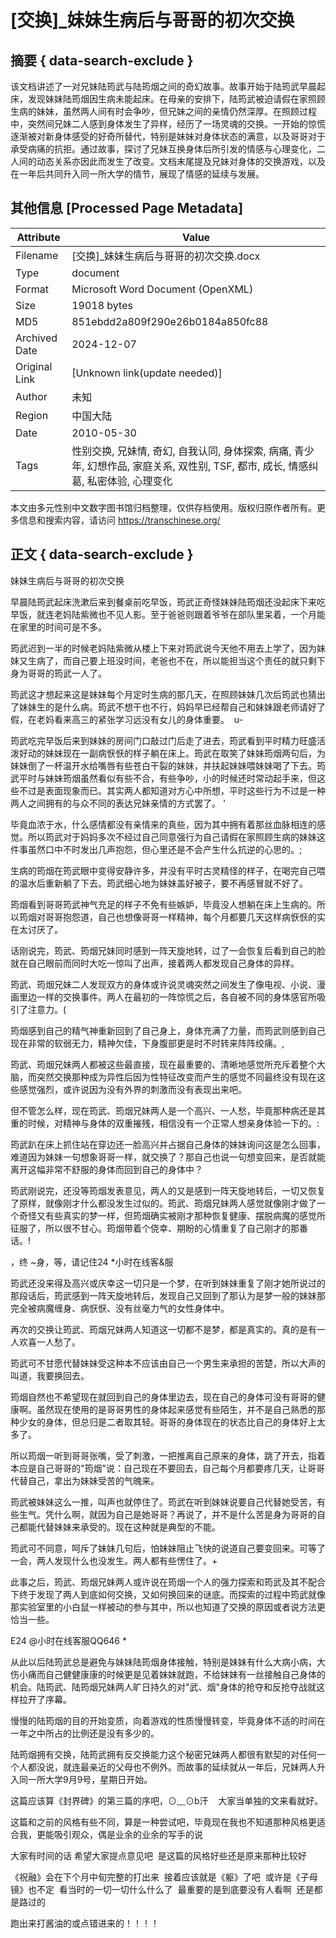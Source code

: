 # [交换]_妹妹生病后与哥哥的初次交换



## 摘要  { data-search-exclude }

<!-- tcd_abstract -->
该文档讲述了一对兄妹陆筠武与陆筠烟之间的奇幻故事。故事开始于陆筠武早晨起床，发现妹妹陆筠烟因生病未能起床。在母亲的安排下，陆筠武被迫请假在家照顾生病的妹妹，虽然两人间有时会争吵，但兄妹之间的亲情仍然深厚。在照顾过程中，突然间兄妹二人感到身体发生了异样，经历了一场灵魂的交换。一开始的惊慌逐渐被对新身体感受的好奇所替代，特别是妹妹对身体状态的满意，以及哥哥对于承受病痛的抗拒。通过故事，探讨了兄妹互换身体后所引发的情感与心理变化，二人间的动态关系亦因此而发生了改变。文档末尾提及兄妹对身体的交换游戏，以及在一年后共同升入同一所大学的情节，展现了情感的延续与发展。

<!-- tcd_abstract_end -->

## 其他信息 [Processed Page Metadata]

| Attribute       | Value                                  |
|-----------------|----------------------------------------|
| Filename        | [交换]_妹妹生病后与哥哥的初次交换.docx                             |
| Type            | document                                 |
| Format          | Microsoft Word Document (OpenXML)                               |
| Size            | 19018 bytes                           |
| MD5             | 851ebdd2a809f290e26b0184a850fc88                                  |
| Archived Date   | 2024-12-07                             |
| Original Link   | [Unknown link(update needed)]                         |
| Author          | 未知                               |
| Region          | 中国大陆                               |
| Date            | 2010-05-30                                 |
| Tags            | 性别交换, 兄妹情, 奇幻, 自我认同, 身体探索, 病痛, 青少年, 幻想作品, 家庭关系, 双性别, TSF, 都市, 成长, 情感纠葛, 私密体验, 心理变化                                 |

本文由多元性别中文数字图书馆归档整理，仅供存档使用。版权归原作者所有。更多信息和搜索内容，请访问 <https://transchinese.org/>


## 正文 { data-search-exclude }

<!-- tcd_main_text -->
妹妹生病后与哥哥的初次交换

早晨陆筠武起床洗漱后来到餐桌前吃早饭，筠武正奇怪妹妹陆筠烟还没起床下来吃早饭，就连老妈陆紫微也不见人影。至于爸爸则跟着爷爷在部队里呆着，一个月能在家里的时间可是不多。

筠武迟到一半的时候老妈陆紫微从楼上下来对筠武说今天他不用去上学了，因为妹妹又生病了，而自己要上班没时间，老爸也不在，所以能担当这个责任的就只剩下身为哥哥的筠武一人了。

筠武这才想起来这是妹妹每个月定时生病的那几天，在照顾妹妹几次后筠武也猜出了妹妹生的是什么病。筠武不想干也不行，妈妈早已经帮自己和妹妹跟老师请好了假，在老妈看来高三的紧张学习远没有女儿的身体重要。  u-

筠武吃完早饭后来到妹妹的房间门口敲过门后走了进去，筠武看到平时精力旺盛活泼好动的妹妹现在一副病恹恹的样子躺在床上。筠武在取笑了妹妹筠烟两句后，为妹妹倒了一杯温开水给嘴唇有些苍白干裂的妹妹，并扶起妹妹喂妹妹喝了下去。筠武平时与妹妹筠烟虽然看似有些不合，有些争吵，小的时候还时常动起手来，但这些不过是表面现象而已。其实两人都知道对方心中所想，平时这些行为不过是一种两人之间拥有的与众不同的表达兄妹亲情的方式罢了。 '

毕竟血浓于水，什么感情都没有亲情来的真些，因为其中拥有着那丝血脉相连的感觉。所以筠武对于妈妈多次不经过自己同意强行为自己请假在家照顾生病的妹妹这件事虽然口中不时发出几声抱怨，但心里还是不会产生什么抗逆的心思的。;

生病的筠烟在筠武眼中变得安静许多，并没有平时古灵精怪的样子，在喝完自己喂的温水后重新躺了下去。筠武细心地为妹妹盖好被子，要不再感冒就不好了。

筠烟看到哥哥筠武神气充足的样子不免有些嫉妒，毕竟没人想躺在床上生病的。所以筠烟对哥哥抱怨道，自己也想像哥哥一样精神，每个月都要几天这样病恹恹的实在太讨厌了。

话刚说完，筠武、筠烟兄妹同时感到一阵天旋地转，过了一会恢复后看到自己的脸就在自己眼前而同时大吃一惊叫了出声，接着两人都发现自己身体的异样。

筠武、筠烟兄妹二人发现双方的身体或许说灵魂突然之间发生了像电视、小说、漫画里边一样的交换事件。两人在最初的一阵惊慌之后，各自被不同的身体感官所吸引了注意力。(

筠烟感到自己的精气神重新回到了自己身上，身体充满了力量，而筠武则感到自己现在非常的软弱无力，精神欠佳，下身腹部更是时不时转来阵阵绞痛。,

筠武、筠烟兄妹两人都被这些最直接，现在最重要的、清晰地感觉所充斥着整个大脑，而突然交换那种成为异性后因为性特征改变而产生的感觉不同最终没有现在这些感觉强烈，或许说因为没有外界的刺激而没有表现出来吧。

但不管怎么样，现在筠武、筠烟兄妹两人是一个高兴、一人愁，毕竟那种病还是其重的时候，对精神与身体的双重摧残，相信没有一个正常人想亲身体验一下的。:

筠武趴在床上抓住站在穿边还一脸高兴并占据自己身体的妹妹询问这是怎么回事，难道因为妹妹一句想象哥哥一样，就交换了？那自己也说一句想变回来，是否就能离开这幅非常不舒服的身体而回到自己的身体中？

筠武刚说完，还没等筠烟发表意见，两人的又是感到一阵天旋地转后，一切又恢复了原样，就像刚才什么都没发生过似的。筠武、筠烟兄妹两人感觉就像刚才做了一个奇怪又有些真实的梦一样，但筠烟确实被刚才那种恢复健康、摆脱病魔的感觉所征服了，所以很不甘心。筠烟带着个侥幸、期盼的心情重复了自己刚才的那番话。!

，终 ~身，等，请记住24 *小时在线客&服

筠武还没来得及高兴或庆幸这一切只是一个梦，在听到妹妹重复了刚才她所说过的那段话后，筠武感到一阵天旋地转后，发现自己又回到了那认为是梦一般的妹妹那完全被病魔缠身、病恹恹、没有丝毫力气的女性身体中。

再次的交换让筠武、筠烟兄妹两人知道这一切都不是梦，都是真实的。真的是有一人欢喜一人愁了。

筠武可不甘愿代替妹妹受这种本不应该由自己一个男生来承担的苦楚，所以大声的叫道，我要换回去。

筠烟自然也不希望现在就回到自己的身体里边去，现在自己的身体可没有哥哥的健康啊。虽然现在使用的是哥哥男性的身体起来感觉有些陌生，并不是自己熟悉的那种少女的身体，但总归是二者取其轻。哥哥的身体现在的状态比自己的身体好上太多了。

所以筠烟一听到哥哥张嘴，受了刺激，一把推离自己原来的身体，跳了开去，指着本应是自己哥哥的"筠烟"说：自己现在不要回去，自己每个月都要疼几天，让哥哥代替自己，拿出为妹妹受苦的气魄来。

筠武被妹妹这么一推，叫声也就停住了。筠武在听到妹妹说要自己代替她受苦，有些生气。凭什么啊，就因为自己是她哥哥？再说了，并不是什么苦是身为哥哥的自己都能代替妹妹来承受的。现在这种就是典型的不能。

筠武可不同意，呵斥了妹妹几句后，怕妹妹阻止飞快的说道自己要变回来。可等了一会，两人发现什么也没发生。两人都有些愣住了。+

此事之后，筠武、筠烟兄妹两人或许说在筠烟一个人的强力探索和筠武及其不配合下终于发现了两人到底如何交换，又如何换回来的谜底。而探索的过程中筠武就像那实验室里的小白鼠一样被动的参与其中，所以也知道了交换的原因或者说方法更恰当一些。

E24 @小时在线客服QQ646 *

从此以后陆筠武总是避免与妹妹陆筠烟身体接触，特别是妹妹有什么大病小病，大伤小痛而自己健健康康的时候更是见着妹妹就跑，不给妹妹有一丝接触自己身体的机会。陆筠武、陆筠烟兄妹两人旷日持久的对"武、烟"身体的抢夺和反抢夺战就这样拉开了序幕。

慢慢的陆筠烟的目的开始变质，向着游戏的性质慢慢转变，毕竟身体不适的时间在一年之中所占的比例还是没有多少的。

陆筠烟拥有交换，陆筠武拥有反交换能力这个秘密兄妹两人都很有默契的对任何一个人都没说，就连最亲近的父母也不例外。而故事的延续就从一年后，兄妹两人升入同一所大学9月9号，星期日开始。

这篇应该算《封界碑》的第三篇的序吧，⊙﹏⊙b汗    大家当单独的文来看就好。

这篇和之前的风格有些不同，算是一种尝试吧，毕竟现在我也不知道那种风格更适合我，更能吸引观众，偶是业余的业余的写手的说

大家有时间的话 希望大家提点意见吧  是这篇的风格好些还是原来那种比较好

《祝融》会在下个月中旬完整的打出来  接着应该就是《躯》了吧  或许是《子母镜》也不定  看当时的一切一切什么什么了  最重要的是到底要没有人看啊  还是都是路过的

跑出来打酱油的或点错进来的！！！！
<!-- tcd_main_text_end -->

